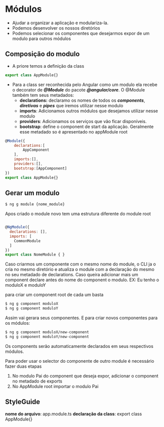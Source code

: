 # Módulos
- Ajudar a organizar a aplicação e modulariza-la. 
- Podemos desenvolver os nossos diretórios
- Podemos selecionar os componentes que desejarmos expor de um modulo para outros módulos

## Composição do modulo
- A priore temos a definição da class 
~~~ javascript
export class AppModule{}
~~~

- Para a class ser reconhecida pelo Angular como um modulo ela recebe o decorator de
***@Module*** do pacote ***@angular/core***. O @Module também tem seus metadados:
    - **declarations:** declaramo os nomes de todos os ***components***, ***diretivas*** e ***pipes*** que iremos utilizar nesse modulo
    - **imports**: Adicionamos outros módulos que desejamos utilizar nesse modulo
    - **providers**: Adicionamos os serviços que vão ficar disponíveis.
    - **bootstrap**: define o component de start da aplicação. Geralmente esse metadado so é apresentado no appModule root
~~~ javascript
@Module({
    declarations:[
        AppComponent
    ],
    imports:[],
    providers:[],
    bootstrap:[AppComponent]
})
export class AppModule{}
~~~

## Gerar um modulo
~~~ bash
$ ng g module {nome_module}
~~~
Apos criado o module novo tem uma estrutura diferente do module root

~~~ javascript

@NgModule({
  declarations: [],
  imports: [
    CommonModule
  ]
})
export class NomeModule { }
~~~
Caso criarmos um componente com o mesmo nome do module, o CLI ja o cria no mesmo diretório
e atualiza o module com a declaração do mesmo no seu metadado de declarations.
Caso queira adicionar mais um component declare antes do nome do component o modulo. EX:
Eu tenho o moduloX e moduloY

para criar um component root de cada um basta
~~~ bash
$ ng g component moduloX
$ ng g component moduloY
~~~
Assim vai gerara seus componentes.
E para criar novos componentes para os módulos:

~~~ bash
$ ng g component moduloX/new-component
$ ng g component moduloY/new-component
~~~
Os components serão automaticamente declarados em seus respectivos módulos.

Para poder usar o selector do componente de outro module é necessário fazer duas etapas
1. No modulo Pai do component que deseja expor, adicionar o component no metadado de exports
2. No AppModule root importar o modulo Pai
## StyleGuide

**nome do arquivo**: app.module.ts
**declaração da class**: export class AppModule{}
